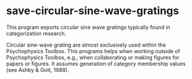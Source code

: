 save-circular-sine-wave-gratings
================================

This program exports circular sine wave gratings typically found in categorization research.

Circular sine-wave grating are almost exclusively used within the Psychophysics Toolbox.
This programs helps when working outside of Psychophysics Toolbox, e.g., when collaborating or making figures for papers or figures.
It assumes generation of category membership values (see Ashby & Gott, 1988).
